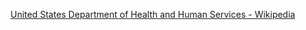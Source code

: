 ﻿[United States Department of Health and Human Services - Wikipedia](https://en.wikipedia.org/wiki/United_States_Department_of_Health_and_Human_Services)